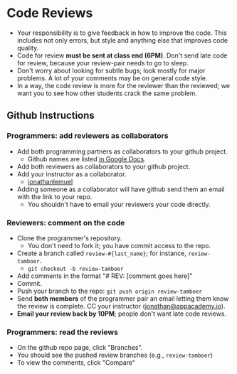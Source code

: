 # Code Reviews

* Your responsibility is to give feedback in how to improve the code. This includes not only errors, but style and anything else that improves code quality.
* Code for review **must be sent at class end (6PM)**. Don't send late code for review, because your review-pair needs to go to sleep.
* Don't worry about looking for subtle bugs; look mostly for major problems. A lot of your comments may be on general code style.
* In a way, the code review is more for the reviewer than the reviewed; we want you to see how other students crack the same problem.

## Github Instructions

### Programmers: add reviewers as collaborators

* Add both programming partners as collaborators to your github project.
    * Github names are listed [in Google Docs](https://docs.google.com/spreadsheet/ccc?key=0AkbhykGgDEyfdExiR2lHS1RrcTFnQlo0Y3FKd21DblE&usp=sharing).
* Add both reviewers as collaborators to your github project.
* Add your instructor as a collaborator.
    * [jonathanlemuel](https://github.com/jonathanlemuel)
* Adding someone as a collaborator will have github send them an email with the link to your repo.
    * You shouldn't have to email your reviewers your code directly.

### Reviewers: comment on the code

* Clone the programmer's repository.
    * You don't need to fork it; you have commit access to the repo.
* Create a branch called `review-#{last_name}`; for instance, `review-tamboer`.
    * `git checkout -b review-tamboer`
* Add comments in the format "# REV: [comment goes here]"
* Commit.
* Push your branch to the repo: `git push origin review-tamboer`
* Send **both members** of the programmer pair an email letting them know the review is complete. CC your instructor (jonathan@appacademy.io).
* **Email your review back by 10PM**; people don't want late code reviews.

### Programmers: read the reviews

* On the github repo page, click "Branches".
* You should see the pushed review branches (e.g., `review-tamboer`)
* To view the comments, click "Compare"
